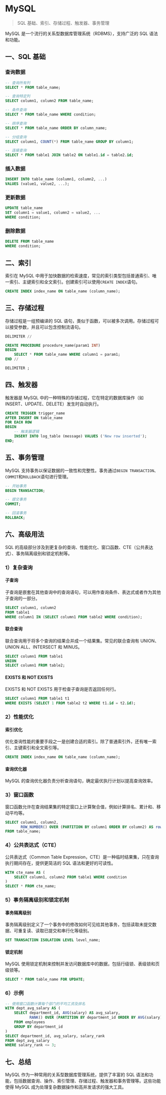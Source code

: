 # MySQL

> SQL 基础、索引、存储过程、触发器、事务管理

MySQL 是一个流行的关系型数据库管理系统（RDBMS），支持广泛的 SQL 语法和功能。

## 一、SQL 基础

### 查询数据

```sql
-- 查询所有列
SELECT * FROM table_name;

-- 查询特定列
SELECT column1, column2 FROM table_name;

-- 条件查询
SELECT * FROM table_name WHERE condition;

-- 排序查询
SELECT * FROM table_name ORDER BY column_name;

-- 分组查询
SELECT column1, COUNT(*) FROM table_name GROUP BY column1;

-- 连接查询
SELECT * FROM table1 JOIN table2 ON table1.id = table2.id;
```

### 插入数据

```sql
INSERT INTO table_name (column1, column2, ...)
VALUES (value1, value2, ...);
```

### 更新数据

```sql
UPDATE table_name
SET column1 = value1, column2 = value2, ...
WHERE condition;
```

### 删除数据

```sql
DELETE FROM table_name
WHERE condition;
```

## 二、索引

索引在 MySQL 中用于加快数据的检索速度，常见的索引类型包括普通索引、唯一索引、主键索引和全文索引。创建索引可以使用`CREATE INDEX`语句。

```sql
CREATE INDEX index_name ON table_name (column_name);
```

## 三、存储过程

存储过程是一组预编译的 SQL 语句，类似于函数，可以被多次调用。存储过程可以接受参数，并且可以包含控制流语句。

```sql
DELIMITER //

CREATE PROCEDURE procedure_name(param1 INT)
BEGIN
    SELECT * FROM table_name WHERE column1 = param1;
END //

DELIMITER ;
```

## 四、触发器

触发器是 MySQL 中的一种特殊的存储过程，它在特定的数据库操作（如 INSERT、UPDATE、DELETE）发生时自动执行。

```sql
CREATE TRIGGER trigger_name
AFTER INSERT ON table_name
FOR EACH ROW
BEGIN
    -- 触发器逻辑
    INSERT INTO log_table (message) VALUES ('New row inserted');
END;
```

## 五、事务管理

MySQL 支持事务以保证数据的一致性和完整性。事务通过`BEGIN TRANSACTION`、`COMMIT`和`ROLLBACK`语句进行管理。

```sql
-- 开始事务
BEGIN TRANSACTION;

-- 提交事务
COMMIT;

-- 回滚事务
ROLLBACK;
```

## 六、高级用法

SQL 的高级部分涉及到更复杂的查询、性能优化、窗口函数、CTE（公共表达式）、事务隔离级别和锁定机制等。

### 1）复杂查询

#### 子查询

子查询是嵌套在其他查询中的查询语句，可以用作查询条件、表达式或者作为其他子查询的一部分。

```sql
SELECT column1, column2
FROM table1
WHERE column1 IN (SELECT column1 FROM table2 WHERE condition);
```

#### 联合查询

联合查询用于将多个查询的结果合并成一个结果集。常见的联合查询有 UNION、UNION ALL、INTERSECT 和 MINUS。

```sql
SELECT column1 FROM table1
UNION
SELECT column1 FROM table2;
```

#### EXISTS 和 NOT EXISTS

EXISTS 和 NOT EXISTS 用于检查子查询是否返回任何行。

```sql
SELECT column1 FROM table1 t1
WHERE EXISTS (SELECT 1 FROM table2 t2 WHERE t1.id = t2.id);
```

### 2）性能优化

#### 索引优化

优化查询性能的重要手段之一是创建合适的索引。除了普通索引外，还有唯一索引、主键索引和全文索引等。

```sql
CREATE INDEX index_name ON table_name (column_name);
```

#### 查询优化器

MySQL 的查询优化器负责分析查询语句，确定最优执行计划以提高查询效率。

### 3）窗口函数

窗口函数允许在查询结果集的特定窗口上计算聚合值，例如计算排名、累计和、移动平均等。

```sql
SELECT column1, column2,
       ROW_NUMBER() OVER (PARTITION BY column1 ORDER BY column2) AS row_number
FROM table_name;
```

### 4）公共表达式（CTE）

公共表达式（Common Table Expression，CTE）是一种临时结果集，只在查询执行期间存在，提供更简洁的 SQL 语法和更好的可读性。

```sql
WITH cte_name AS (
    SELECT column1, column2 FROM table1 WHERE condition
)
SELECT * FROM cte_name;
```

### 5）事务隔离级别和锁定机制

#### 事务隔离级别

事务隔离级别定义了一个事务中的修改如何可见给其他事务，包括读取未提交数据、可重复读、读取已提交和串行化等级别。

```sql
SET TRANSACTION ISOLATION LEVEL level_name;
```

#### 锁定机制

MySQL 使用锁定机制来控制并发访问数据库中的数据，包括行级锁、表级锁和页级锁等。

```sql
SELECT * FROM table_name FOR UPDATE;
```

### 6）示例

```sql
-- 使用窗口函数计算每个部门的平均工资及排名
WITH dept_avg_salary AS (
    SELECT department_id, AVG(salary) AS avg_salary,
           RANK() OVER (PARTITION BY department_id ORDER BY AVG(salary) DESC) AS salary_rank
    FROM employees
    GROUP BY department_id
)
SELECT department_id, avg_salary, salary_rank
FROM dept_avg_salary
WHERE salary_rank <= 3;
```

## 七、总结

MySQL 作为一种常用的关系型数据库管理系统，提供了丰富的 SQL 语法和功能，包括数据查询、操作、索引管理、存储过程、触发器和事务管理等。这些功能使得 MySQL 成为处理复杂数据操作和高并发请求的强大工具。
